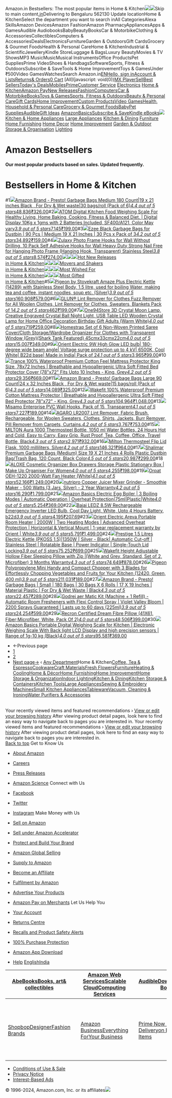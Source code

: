 Amazon.in Bestsellers: The most popular items in Home & Kitchen![](//fls-eu.amazon.in/1/batch/1/OP/A21TJRUUN4KGV:262-5507275-0113925:ME50YKK3D9SVJDZB3TVZ$uedata=s:%2Frd%2Fuedata%3Fstaticb%26id%3DME50YKK3D9SVJDZB3TVZ:0)![](https://m.media-amazon.com/images/G/31/gno/sprites/nav-sprite-global-1x-reorg-privacy._CB541718031_.png)Skip to main content[.in](/ref=nav_logo)Delivering to Bengaluru 562130  Update locationHome & KitchenSelect the department you want to search inAll CategoriesAlexa SkillsAmazon DevicesAmazon FashionAmazon PharmacyAppliancesApps & GamesAudible AudiobooksBabyBeautyBooksCar & MotorbikeClothing & AccessoriesCollectiblesComputers & AccessoriesDealsElectronicsFurnitureGarden & OutdoorsGift CardsGrocery & Gourmet FoodsHealth & Personal CareHome & KitchenIndustrial & ScientificJewelleryKindle StoreLuggage & BagsLuxury BeautyMovies & TV ShowsMP3 MusicMusicMusical InstrumentsOffice ProductsPet SuppliesPrime VideoShoes & HandbagsSoftwareSports, Fitness & OutdoorsSubscribe & SaveTools & Home ImprovementToys & GamesUnder ₹500Video GamesWatchesSearch Amazon.in[EN](/customer-preferences/edit?ie=UTF8&preferencesReturnUrl=%2F&ref_=topnav_lang)[Hello, sign inAccount & Lists](https://www.amazon.in/ap/signin?openid.pape.max_auth_age=0&openid.return_to=https%3A%2F%2Fwww.amazon.in%2Fgp%2Fbestsellers%2Fkitchen%2Fref%3Dzg_bs_nav_kitchen_0%2F%3Fie%3DUTF8%26ref_%3Dnav_ya_signin&openid.identity=http%3A%2F%2Fspecs.openid.net%2Fauth%2F2.0%2Fidentifier_select&openid.assoc_handle=inflex&openid.mode=checkid_setup&openid.claimed_id=http%3A%2F%2Fspecs.openid.net%2Fauth%2F2.0%2Fidentifier_select&openid.ns=http%3A%2F%2Fspecs.openid.net%2Fauth%2F2.0)[Returns& Orders](/gp/css/order-history?ref_=nav_orders_first)[0 Cart](/gp/cart/view.html?ref_=nav_cart) [All](javascript: void(0))[MX Player](/minitv?ref_=nav_avod_desktop_topnav)[Sell](/b/32702023031?node=32702023031&ld=AZINSOANavDesktop_T3&ref_=nav_cs_sell_T3)[Best Sellers](/gp/bestsellers/?ref_=nav_cs_bestsellers)[Today's Deals](/deals?ref_=nav_cs_gb)[Mobiles](/mobile-phones/b/?ie=UTF8&node=1389401031&ref_=nav_cs_mobiles)[Prime](/prime?ref_=nav_cs_primelink_nonmember)[Customer Service](/gp/help/customer/display.html?nodeId=200507590&ref_=nav_cs_help) [Electronics](/electronics/b/?ie=UTF8&node=976419031&ref_=nav_cs_electronics) [Home & Kitchen](/Home-Kitchen/b/?ie=UTF8&node=976442031&ref_=nav_cs_home)[Amazon Pay](/gp/sva/dashboard?ref_=nav_cs_apay)[New Releases](/gp/new-releases/?ref_=nav_cs_newreleases)[Fashion](/gp/browse.html?node=6648217031&ref_=nav_cs_fashion)[Computers](/computers-and-accessories/b/?ie=UTF8&node=976392031&ref_=nav_cs_pc)[Car & Motorbike](/Car-Motorbike-Store/b/?ie=UTF8&node=4772060031&ref_=nav_cs_automotive)[Books](/Books/b/?ie=UTF8&node=976389031&ref_=nav_cs_books)[Toys & Games](/Toys-Games/b/?ie=UTF8&node=1350380031&ref_=nav_cs_toys)[Sports, Fitness & Outdoors](/Sports/b/?ie=UTF8&node=1984443031&ref_=nav_cs_sports)[Beauty & Personal Care](/beauty/b/?ie=UTF8&node=1355016031&ref_=nav_cs_beauty)[Gift Cards](/gift-card-store/b/?ie=UTF8&node=3704982031&ref_=nav_cs_gc)[Home Improvement](/Home-Improvement/b/?ie=UTF8&node=4286640031&ref_=nav_cs_hi)[Custom Products](/Amazon-Custom/b/?ie=UTF8&node=32615889031&ref_=nav_cs_custom)[Video Games](/video-games/b/?ie=UTF8&node=976460031&ref_=nav_cs_video_games)[Health, Household & Personal Care](/health-and-personal-care/b/?ie=UTF8&node=1350384031&ref_=nav_cs_hpc)[Grocery & Gourmet Foods](/Gourmet-Specialty-Foods/b/?ie=UTF8&node=2454178031&ref_=nav_cs_grocery)[Baby](/Baby/b/?ie=UTF8&node=1571274031&ref_=nav_cs_baby)[Pet Supplies](/Pet-Supplies/b/?ie=UTF8&node=2454181031&ref_=nav_cs_pets)[Audible](/Audible-Books-and-Originals/b/?ie=UTF8&node=17941593031&ref_=nav_cs_audible)[Gift Ideas](/gcx/-/gfhz/?ref_=nav_cs_giftfinder) [AmazonBasics](/b/?node=6637738031&ref_=nav_cs_amazonbasics)[Subscribe & Save](/auto-deliveries/landing?ref_=nav_cs_sns)[Kindle eBooks](/Kindle-eBooks/b/?ie=UTF8&node=1634753031&ref_=nav_cs_kindle_books)[![](https://m.media-amazon.com/images/G/31/img16/furniture/megamenu/home_logo._CB485947101_.png)](/Home-Kitchen/b/?ie=UTF8&node=976442031&ref_=topnav_storetab_top_hk_mega) [Kitchen & Home Appliances](/b/?_encoding=UTF8&node=4951860031&ref_=sv_top_hk_mega_1)  [Large Appliances](/b/?_encoding=UTF8&node=1380263031&ref_=sv_top_hk_mega_2)  [Kitchen & Dining](/b/?_encoding=UTF8&node=5925789031&ref_=sv_top_hk_mega_3)  [Furniture](/b/?_encoding=UTF8&node=1380441031&ref_=sv_top_hk_mega_4)  [Home Furnishing](/b/?_encoding=UTF8&node=1380442031&ref_=sv_top_hk_mega_5)  [Home Decor](/b/?_encoding=UTF8&node=1380374031&ref_=sv_top_hk_mega_6)  [Home Improvement](/b/?_encoding=UTF8&node=4286640031&ref_=sv_top_hk_mega_7)  [Garden & Outdoor](/b/?_encoding=UTF8&node=2454175031&ref_=sv_top_hk_mega_8)  [Storage & Organisation](/b/?_encoding=UTF8&node=1380510031&ref_=sv_top_hk_mega_9)  [Lighting](/b/?_encoding=UTF8&node=1380485031&ref_=sv_top_hk_mega_10) 

Amazon Bestsellers
==================

#### Our most popular products based on sales. Updated frequently.

Bestsellers in Home & Kitchen
=============================

#1[![](https://images-eu.ssl-images-amazon.com/images/I/71IB+2LNNBL._AC_UL300_SR300,200_.jpg)](/Amazon-Brand-Presto-Oxo-Biodegradable-Garbage/dp/B0821PN8L4/ref=zg_bs_g_kitchen_d_sccl_1/262-5507275-0113925?psc=1)[Amazon Brand - Presto! Garbage Bags Medium 180 Count|19 x 21 inches Black , For Dry & Wet waste|30 bags/roll (Pack of 6)](/Amazon-Brand-Presto-Oxo-Biodegradable-Garbage/dp/B0821PN8L4/ref=zg_bs_g_kitchen_d_sccl_1/262-5507275-0113925?psc=1)[*4.4 out of 5 stars*48,836](/product-reviews/B0821PN8L4/ref=zg_bs_g_kitchen_d_sccl_1_cr/262-5507275-0113925)[₹326.00](/Amazon-Brand-Presto-Oxo-Biodegradable-Garbage/dp/B0821PN8L4/ref=zg_bs_g_kitchen_d_sccl_1/262-5507275-0113925?psc=1)#2[![](https://images-eu.ssl-images-amazon.com/images/I/51Jp1JZdU-L._AC_UL300_SR300,200_.jpg)](/Weighing-Balanced-Batteries-Included-A121/dp/B083C6XMKQ/ref=zg_bs_g_kitchen_d_sccl_2/262-5507275-0113925?psc=1)[ATOM Digital Kitchen Food Weighing Scale For Healthy Living, Home Baking, Cooking, Fitness & Balanced Diet. | Digital Display 10Kg x 1gms with 2 Batteries Included, SF400/A121, Color May vary](/Weighing-Balanced-Batteries-Included-A121/dp/B083C6XMKQ/ref=zg_bs_g_kitchen_d_sccl_2/262-5507275-0113925?psc=1)[*3.9 out of 5 stars*7,145](/product-reviews/B083C6XMKQ/ref=zg_bs_g_kitchen_d_sccl_2_cr/262-5507275-0113925)[₹199.00](/Weighing-Balanced-Batteries-Included-A121/dp/B083C6XMKQ/ref=zg_bs_g_kitchen_d_sccl_2/262-5507275-0113925?psc=1)#3[![](https://images-eu.ssl-images-amazon.com/images/I/71erHCKJ3WL._AC_UL300_SR300,200_.jpg)](/Ezee-Garbage-Bag-inches-Pieces/dp/B06VX8YR6Q/ref=zg_bs_g_kitchen_d_sccl_3/262-5507275-0113925?psc=1)[Ezee Black Garbage Bags for Dustbin | 90 Pcs | Medium 19 X 21 Inches | 30 Pcs x Pack of 3](/Ezee-Garbage-Bag-inches-Pieces/dp/B06VX8YR6Q/ref=zg_bs_g_kitchen_d_sccl_3/262-5507275-0113925?psc=1)[*4.2 out of 5 stars*34,892](/product-reviews/B06VX8YR6Q/ref=zg_bs_g_kitchen_d_sccl_3_cr/262-5507275-0113925)[₹159.00](/Ezee-Garbage-Bag-inches-Pieces/dp/B06VX8YR6Q/ref=zg_bs_g_kitchen_d_sccl_3/262-5507275-0113925?psc=1)#4[![](https://images-eu.ssl-images-amazon.com/images/I/61uaI9IfRUL._AC_UL300_SR300,200_.jpg)](/Zulaxy-Drilling-Adhesive-Transparent-Stainless/dp/B0CCM8L54V/ref=zg_bs_g_kitchen_d_sccl_4/262-5507275-0113925?psc=1)[Zulaxy Photo Frame Hooks for Wall Without Drilling, 10 Pack Self Adhesive Hooks for Wall Heavy Duty Strong Nail Free for Hanging Photo Frame (Hanging Hook, Transparent) Stainless Steel](/Zulaxy-Drilling-Adhesive-Transparent-Stainless/dp/B0CCM8L54V/ref=zg_bs_g_kitchen_d_sccl_4/262-5507275-0113925?psc=1)[*3.8 out of 5 stars*8,574](/product-reviews/B0CCM8L54V/ref=zg_bs_g_kitchen_d_sccl_4_cr/262-5507275-0113925)[₹274.00](/Zulaxy-Drilling-Adhesive-Transparent-Stainless/dp/B0CCM8L54V/ref=zg_bs_g_kitchen_d_sccl_4/262-5507275-0113925?psc=1)[![](https://m.media-amazon.com/images/I/51hZqq7Fl-L.jpg)![](https://m.media-amazon.com/images/I/51Hrf84bumL.jpg)![](https://m.media-amazon.com/images/I/51bND4PGX4L.jpg)Hot New Releases  
in Home & Kitchen](/gp/new-releases/kitchen/ref=zg_bs_tab_t_kitchen_bsnr)[![](https://m.media-amazon.com/images/I/41UmdYEIGbL.jpg)![](https://m.media-amazon.com/images/I/41G958bZ1tL.jpg)![](https://m.media-amazon.com/images/I/41bN49h3faL.jpg)Movers and Shakers  
in Home & Kitchen](/gp/movers-and-shakers/kitchen/ref=zg_bs_tab_t_kitchen_bsms)[![](https://m.media-amazon.com/images/I/41cVgYgAKpL.jpg)![](https://m.media-amazon.com/images/I/51G-VIdzL6L.jpg)![](https://m.media-amazon.com/images/I/41cDJCiO6TL.jpg)Most Wished For  
in Home & Kitchen](/gp/most-wished-for/kitchen/ref=zg_bs_tab_t_kitchen_mw)[![](https://m.media-amazon.com/images/I/41d22ZQi6kL.jpg)![](https://m.media-amazon.com/images/I/519CpJKJLyL.jpg)![](https://m.media-amazon.com/images/I/41DHzHSY+xL.jpg)Most Gifted  
in Home & Kitchen](/gp/most-gifted/kitchen/ref=zg_bs_tab_t_kitchen_mg)#5[![](https://images-eu.ssl-images-amazon.com/images/I/51DGcy8eBCL._AC_UL300_SR300,200_.jpg)](/Pigeon-Electric-Stainless-Shut-off-Feature/dp/B07WMS7TWB/ref=zg_bs_g_kitchen_d_sccl_5/262-5507275-0113925?psc=1)[Pigeon by Stovekraft Amaze Plus Electric Kettle (14289) with Stainless Steel Body, 1.5 litre, used for boiling Water, making tea and coffee, instant noodles, soup etc. (Silver)](/Pigeon-Electric-Stainless-Shut-off-Feature/dp/B07WMS7TWB/ref=zg_bs_g_kitchen_d_sccl_5/262-5507275-0113925?psc=1)[*3.9 out of 5 stars*160,908](/product-reviews/B07WMS7TWB/ref=zg_bs_g_kitchen_d_sccl_5_cr/262-5507275-0113925)[₹579.00](/Pigeon-Electric-Stainless-Shut-off-Feature/dp/B07WMS7TWB/ref=zg_bs_g_kitchen_d_sccl_5/262-5507275-0113925?psc=1)#6[![](https://images-eu.ssl-images-amazon.com/images/I/71zSHmUGFCL._AC_UL300_SR300,200_.jpg)](/Lint-Remover-Clothes-Sweaters-Blankets/dp/B0CWR8MHY3/ref=zg_bs_g_kitchen_d_sccl_6/262-5507275-0113925?psc=1)[GLUN® Lint Remover for Clothes Fuzz Remover for All Woolen Clothes, Lint Remover for Clothes, Sweaters, Blankets Pack of 1](/Lint-Remover-Clothes-Sweaters-Blankets/dp/B0CWR8MHY3/ref=zg_bs_g_kitchen_d_sccl_6/262-5507275-0113925?psc=1)[*4.2 out of 5 stars*462](/product-reviews/B0CWR8MHY3/ref=zg_bs_g_kitchen_d_sccl_6_cr/262-5507275-0113925)[₹199.00](/Lint-Remover-Clothes-Sweaters-Blankets/dp/B0CWR8MHY3/ref=zg_bs_g_kitchen_d_sccl_6/262-5507275-0113925?psc=1)#7[![](https://images-eu.ssl-images-amazon.com/images/I/61GfiZngyIL._AC_UL300_SR300,200_.jpg)](/One94Store-Crystal-Ball-LED-Decoration/dp/B0DN1R1XK3/ref=zg_bs_g_kitchen_d_sccl_7/262-5507275-0113925?psc=1)[One94Store 3D Crystal Moon Lamp, Creative Engraved Crystal Ball Night Light, USB Table LED Wooden Crystal Lamp for Home Office Decoration Birthday Gift Adults (Warm White)](/One94Store-Crystal-Ball-LED-Decoration/dp/B0DN1R1XK3/ref=zg_bs_g_kitchen_d_sccl_7/262-5507275-0113925?psc=1)[*4.0 out of 5 stars*719](/product-reviews/B0DN1R1XK3/ref=zg_bs_g_kitchen_d_sccl_7_cr/262-5507275-0113925)[₹259.00](/One94Store-Crystal-Ball-LED-Decoration/dp/B0DN1R1XK3/ref=zg_bs_g_kitchen_d_sccl_7/262-5507275-0113925?psc=1)#8[![](https://images-eu.ssl-images-amazon.com/images/I/71zjvUApaRL._AC_UL300_SR300,200_.jpg)](/Homestrap-Non-Woven-Organizer-Transparent-Featured/dp/B08LQRXXNB/ref=zg_bs_g_kitchen_d_sccl_8/262-5507275-0113925?psc=1)[Homestrap Set of 6 Non-Woven Printed Saree Cover/Cloth Storage/Wardrobe Organizer For Clothes with Transparent Window (Grey)(Shark Tank Featured) 45cmx33cmx22cm](/Homestrap-Non-Woven-Organizer-Transparent-Featured/dp/B08LQRXXNB/ref=zg_bs_g_kitchen_d_sccl_8/262-5507275-0113925?psc=1)[*4.0 out of 5 stars*15,007](/product-reviews/B08LQRXXNB/ref=zg_bs_g_kitchen_d_sccl_8_cr/262-5507275-0113925)[₹349.00](/Homestrap-Non-Woven-Organizer-Transparent-Featured/dp/B08LQRXXNB/ref=zg_bs_g_kitchen_d_sccl_8/262-5507275-0113925?psc=1)#9[![](https://images-eu.ssl-images-amazon.com/images/I/71jPHlyQpjL._AC_UL300_SR300,200_.jpg)](/Orient-Electric-LED-white-light/dp/B0CH5D4WTG/ref=zg_bs_g_kitchen_d_sccl_9/262-5507275-0113925?psc=1)[Orient Electric 9W High Glow LED bulb| 180-degree wide beam angle| Voltage surge protection up to 4 kV| 6500K, Cool White| B22d base| Made in India| Pack of 2](/Orient-Electric-LED-white-light/dp/B0CH5D4WTG/ref=zg_bs_g_kitchen_d_sccl_9/262-5507275-0113925?psc=1)[*4.1 out of 5 stars*3,965](/product-reviews/B0CH5D4WTG/ref=zg_bs_g_kitchen_d_sccl_9_cr/262-5507275-0113925)[₹99.00](/Orient-Electric-LED-white-light/dp/B0CH5D4WTG/ref=zg_bs_g_kitchen_d_sccl_9/262-5507275-0113925?psc=1)#10[![](https://images-eu.ssl-images-amazon.com/images/I/51o4CGytTBL._AC_UL300_SR300,200_.jpg)](/Trance-Home-Linen-Waterproof-Dustproof/dp/B01A57IV58/ref=zg_bs_g_kitchen_d_sccl_10/262-5507275-0113925?psc=1)[Trance 100% Waterproof Premium Cotton Feel Mattress Protector King Size, 78x72 Inches | Breathable and Hypoallergenic Ultra Soft Fitted Bed Protector Cover (78"x72" Fits Upto 10 Inches - King, Grey](/Trance-Home-Linen-Waterproof-Dustproof/dp/B01A57IV58/ref=zg_bs_g_kitchen_d_sccl_10/262-5507275-0113925?psc=1)[*4.2 out of 5 stars*29,356](/product-reviews/B01A57IV58/ref=zg_bs_g_kitchen_d_sccl_10_cr/262-5507275-0113925)[₹669.00](/Trance-Home-Linen-Waterproof-Dustproof/dp/B01A57IV58/ref=zg_bs_g_kitchen_d_sccl_10/262-5507275-0113925?psc=1)#11[![](https://images-eu.ssl-images-amazon.com/images/I/71TZMvymzgL._AC_UL300_SR300,200_.jpg)](/Amazon-Brand-Presto-Oxo-Biodegradable-Garbage/dp/B0821PYKVK/ref=zg_bs_g_kitchen_d_sccl_11/262-5507275-0113925?psc=1)[Amazon Brand - Presto! Garbage Bags Large 90 Count|24 x 32 Inches Black , For Dry & Wet waste|15 bags/roll (Pack of 6)](/Amazon-Brand-Presto-Oxo-Biodegradable-Garbage/dp/B0821PYKVK/ref=zg_bs_g_kitchen_d_sccl_11/262-5507275-0113925?psc=1)[*4.3 out of 5 stars*14,089](/product-reviews/B0821PYKVK/ref=zg_bs_g_kitchen_d_sccl_11_cr/262-5507275-0113925)[₹325.00](/Amazon-Brand-Presto-Oxo-Biodegradable-Garbage/dp/B0821PYKVK/ref=zg_bs_g_kitchen_d_sccl_11/262-5507275-0113925?psc=1)#12[![](https://images-eu.ssl-images-amazon.com/images/I/61sRf7oDELL._AC_UL300_SR300,200_.jpg)](/Wakefit-Waterproof-Protector-Breathable-Hypoallergenic/dp/B0C1S894S3/ref=zg_bs_g_kitchen_d_sccl_12/262-5507275-0113925?psc=1)[Wakefit 100% Waterproof Premium Cotton Mattress Protector | Breathable and Hypoallergenic Ultra Soft Fitted Bed Protector 78"x72" - King, Grey](/Wakefit-Waterproof-Protector-Breathable-Hypoallergenic/dp/B0C1S894S3/ref=zg_bs_g_kitchen_d_sccl_12/262-5507275-0113925?psc=1)[*4.3 out of 5 stars*104,964](/product-reviews/B0C1S894S3/ref=zg_bs_g_kitchen_d_sccl_12_cr/262-5507275-0113925)[₹1,048.00](/Wakefit-Waterproof-Protector-Breathable-Hypoallergenic/dp/B0C1S894S3/ref=zg_bs_g_kitchen_d_sccl_12/262-5507275-0113925?psc=1)#13[![](https://images-eu.ssl-images-amazon.com/images/I/61ihAmUosAL._AC_UL300_SR300,200_.jpg)](/Misamo-Enterprise-Bathroom-Hangings-Transparent/dp/B09SLQPK3T/ref=zg_bs_g_kitchen_d_sccl_13/262-5507275-0113925?psc=1)[Misamo Enterprise PVC Wall Hooks, Pack of 15, Transparent](/Misamo-Enterprise-Bathroom-Hangings-Transparent/dp/B09SLQPK3T/ref=zg_bs_g_kitchen_d_sccl_13/262-5507275-0113925?psc=1)[*4.1 out of 5 stars*7,227](/product-reviews/B09SLQPK3T/ref=zg_bs_g_kitchen_d_sccl_13_cr/262-5507275-0113925)[₹189.00](/Misamo-Enterprise-Bathroom-Hangings-Transparent/dp/B09SLQPK3T/ref=zg_bs_g_kitchen_d_sccl_13/262-5507275-0113925?psc=1)#14[![](https://images-eu.ssl-images-amazon.com/images/I/615oLHvTIlL._AC_UL300_SR300,200_.jpg)](/AGARO-Rechargeable-Sweaters-Blankets-Curtains/dp/B0BK1K598K/ref=zg_bs_g_kitchen_d_sccl_14/262-5507275-0113925?psc=1)[AGARO LR2007 Lint Remover, Fabric Brush, Rechargeable, for Woolen Sweaters, Clothes, Shirts, Jackets, Burr Remover, Pill Remover from Carpets, Curtains.](/AGARO-Rechargeable-Sweaters-Blankets-Curtains/dp/B0BK1K598K/ref=zg_bs_g_kitchen_d_sccl_14/262-5507275-0113925?psc=1)[*4.2 out of 5 stars*3,767](/product-reviews/B0BK1K598K/ref=zg_bs_g_kitchen_d_sccl_14_cr/262-5507275-0113925)[₹753.00](/AGARO-Rechargeable-Sweaters-Blankets-Curtains/dp/B0BK1K598K/ref=zg_bs_g_kitchen_d_sccl_14/262-5507275-0113925?psc=1)#15[![](https://images-eu.ssl-images-amazon.com/images/I/51-NKrTs99L._AC_UL300_SR300,200_.jpg)](/Milton-Thermosteel-Bottle-Kitchen-Trekking/dp/B0B4RX7ZXK/ref=zg_bs_g_kitchen_d_sccl_15/262-5507275-0113925?psc=1)[MILTON Aura 1000 Thermosteel Bottle, 1050 ml Water Bottles, 24 Hours Hot and Cold, Easy to Carry, Easy Grip, Rust Proof, Tea, Coffee, Office, Travel Bottle, Black](/Milton-Thermosteel-Bottle-Kitchen-Trekking/dp/B0B4RX7ZXK/ref=zg_bs_g_kitchen_d_sccl_15/262-5507275-0113925?psc=1)[*4.3 out of 5 stars*2,971](/product-reviews/B0B4RX7ZXK/ref=zg_bs_g_kitchen_d_sccl_15_cr/262-5507275-0113925)[₹932.00](/Milton-Thermosteel-Bottle-Kitchen-Trekking/dp/B0B4RX7ZXK/ref=zg_bs_g_kitchen_d_sccl_15/262-5507275-0113925?psc=1)#16[![](https://images-eu.ssl-images-amazon.com/images/I/81jAcDybJPL._AC_UL300_SR300,200_.jpg)](/Milton-Thermosteel-Flask-milliliters-Silver/dp/B00MIYM0VS/ref=zg_bs_g_kitchen_d_sccl_16/262-5507275-0113925?psc=1)[Milton Thermosteel Flip Lid Flask, 1000 milliliters, Silver](/Milton-Thermosteel-Flask-milliliters-Silver/dp/B00MIYM0VS/ref=zg_bs_g_kitchen_d_sccl_16/262-5507275-0113925?psc=1)[*4.2 out of 5 stars*146,321](/product-reviews/B00MIYM0VS/ref=zg_bs_g_kitchen_d_sccl_16_cr/262-5507275-0113925)[₹964.00](/Milton-Thermosteel-Flask-milliliters-Silver/dp/B00MIYM0VS/ref=zg_bs_g_kitchen_d_sccl_16/262-5507275-0113925?psc=1)#17[![](https://images-eu.ssl-images-amazon.com/images/I/71lXH8K7D9L._AC_UL300_SR300,200_.jpg)](/Shalimar-Premium-Garbage-Medium-Rolls/dp/B07KT9Q54M/ref=zg_bs_g_kitchen_d_sccl_17/262-5507275-0113925?psc=1)[Shalimar Premium Garbage Bags (Medium) Size 19 X 21 Inches 4 Rolls Plastic Dustbin Bag/Trash Bag, 120 Count, Black Color](/Shalimar-Premium-Garbage-Medium-Rolls/dp/B07KT9Q54M/ref=zg_bs_g_kitchen_d_sccl_17/262-5507275-0113925?psc=1)[*4.5 out of 5 stars*20,987](/product-reviews/B07KT9Q54M/ref=zg_bs_g_kitchen_d_sccl_17_cr/262-5507275-0113925)[₹299.00](/Shalimar-Premium-Garbage-Medium-Rolls/dp/B07KT9Q54M/ref=zg_bs_g_kitchen_d_sccl_17/262-5507275-0113925?psc=1)#18[![](https://images-eu.ssl-images-amazon.com/images/I/71a0mwTxooL._AC_UL300_SR300,200_.jpg)](/ALOXE-Cosmetic-Organizer-Stationary-Organiser/dp/B0BLK9X25W/ref=zg_bs_g_kitchen_d_sccl_18/262-5507275-0113925?psc=1)[ALOXE Cosmetic Organizer Box Drawers Storage Plastic Stationary Box | Make Up Organiser For Women](/ALOXE-Cosmetic-Organizer-Stationary-Organiser/dp/B0BLK9X25W/ref=zg_bs_g_kitchen_d_sccl_18/262-5507275-0113925?psc=1)[*4.0 out of 5 stars*4,255](/product-reviews/B0BLK9X25W/ref=zg_bs_g_kitchen_d_sccl_18_cr/262-5507275-0113925)[₹198.00](/ALOXE-Cosmetic-Organizer-Stationary-Organiser/dp/B0BLK9X25W/ref=zg_bs_g_kitchen_d_sccl_18/262-5507275-0113925?psc=1)#19[![](https://images-eu.ssl-images-amazon.com/images/I/81Pm1MEvURL._AC_UL300_SR300,200_.jpg)](/Orpat-OEH-1220-2000-Watt-Heater-White/dp/B00B7GHQQW/ref=zg_bs_g_kitchen_d_sccl_19/262-5507275-0113925?psc=1)[Orpat OEH-1220 2000-Watt Fan Heater (White)](/Orpat-OEH-1220-2000-Watt-Heater-White/dp/B00B7GHQQW/ref=zg_bs_g_kitchen_d_sccl_19/262-5507275-0113925?psc=1)[*4.1 out of 5 stars*52,166](/product-reviews/B00B7GHQQW/ref=zg_bs_g_kitchen_d_sccl_19_cr/262-5507275-0113925)[₹1,249.00](/Orpat-OEH-1220-2000-Watt-Heater-White/dp/B00B7GHQQW/ref=zg_bs_g_kitchen_d_sccl_19/262-5507275-0113925?psc=1)#20[![](https://images-eu.ssl-images-amazon.com/images/I/7152-mn8mKL._AC_UL300_SR300,200_.jpg)](/NutriPro-Juicer-Mixer-Grinder-Smoothie/dp/B09J2SCVQT/ref=zg_bs_g_kitchen_d_sccl_20/262-5507275-0113925?psc=1)[nutripro Copper Juicer Mixer Grinder - Smoothie Maker - 500 Watts (3 Jars, Silver) - 2 Year Warranty](/NutriPro-Juicer-Mixer-Grinder-Smoothie/dp/B09J2SCVQT/ref=zg_bs_g_kitchen_d_sccl_20/262-5507275-0113925?psc=1)[*4.2 out of 5 stars*16,290](/product-reviews/B09J2SCVQT/ref=zg_bs_g_kitchen_d_sccl_20_cr/262-5507275-0113925)[₹1,799.00](/NutriPro-Juicer-Mixer-Grinder-Smoothie/dp/B09J2SCVQT/ref=zg_bs_g_kitchen_d_sccl_20/262-5507275-0113925?psc=1)#21[![](https://images-eu.ssl-images-amazon.com/images/I/71tIWqrBr6L._AC_UL300_SR300,200_.jpg)](/Electric-Automatic-Operation-Overheat-Protection/dp/B0BT1M24FN/ref=zg_bs_g_kitchen_d_sccl_21/262-5507275-0113925?psc=1)[Amazon Basics Electric Egg Boiler | 3 Boiling Modes | Automatic Operation | Overheat Protection|75ml|Plastic|White](/Electric-Automatic-Operation-Overheat-Protection/dp/B0BT1M24FN/ref=zg_bs_g_kitchen_d_sccl_21/262-5507275-0113925?psc=1)[*4.0 out of 5 stars*5,254](/product-reviews/B0BT1M24FN/ref=zg_bs_g_kitchen_d_sccl_21_cr/262-5507275-0113925)[₹369.00](/Electric-Automatic-Operation-Overheat-Protection/dp/B0BT1M24FN/ref=zg_bs_g_kitchen_d_sccl_21/262-5507275-0113925?psc=1)#22[![](https://images-eu.ssl-images-amazon.com/images/I/61orFwKGg3L._AC_UL300_SR300,200_.jpg)](/Bajaj-Rechargeable-Emergency-Inverter-Battery/dp/B0C9JHQPGY/ref=zg_bs_g_kitchen_d_sccl_22/262-5507275-0113925?psc=1)[Bajaj LEDZ 8.5W Rechargeable Emergency Inverter LED Bulb, Cool Day Light, White, Upto 4 Hours Battery, b22d](/Bajaj-Rechargeable-Emergency-Inverter-Battery/dp/B0C9JHQPGY/ref=zg_bs_g_kitchen_d_sccl_22/262-5507275-0113925?psc=1)[*3.9 out of 5 stars*4,195](/product-reviews/B0C9JHQPGY/ref=zg_bs_g_kitchen_d_sccl_22_cr/262-5507275-0113925)[₹207.69](/Bajaj-Rechargeable-Emergency-Inverter-Battery/dp/B0C9JHQPGY/ref=zg_bs_g_kitchen_d_sccl_22/262-5507275-0113925?psc=1)#23[![](https://images-eu.ssl-images-amazon.com/images/I/71QfC+NELFL._AC_UL300_SR300,200_.jpg)](/Orient-Electric-Areva-Adjustable-Thermostat/dp/B083973WX4/ref=zg_bs_g_kitchen_d_sccl_23/262-5507275-0113925?psc=1)[Orient Electric Areva Portable Room Heater | 2000W | Two Heating Modes | Advanced Overheat Protection | Horizontal & Vertical Mount | 1-year replacement warranty by Orient | White](/Orient-Electric-Areva-Adjustable-Thermostat/dp/B083973WX4/ref=zg_bs_g_kitchen_d_sccl_23/262-5507275-0113925?psc=1)[*3.9 out of 5 stars*5,791](/product-reviews/B083973WX4/ref=zg_bs_g_kitchen_d_sccl_23_cr/262-5507275-0113925)[₹1,499.00](/Orient-Electric-Areva-Adjustable-Thermostat/dp/B083973WX4/ref=zg_bs_g_kitchen_d_sccl_23/262-5507275-0113925?psc=1)#24[![](https://images-eu.ssl-images-amazon.com/images/I/51Q11RNy8dL._AC_UL300_SR300,200_.jpg)](/Prestige-Electric-Kettle-PKOSS-1500watts/dp/B01MQZ7J8K/ref=zg_bs_g_kitchen_d_sccl_24/262-5507275-0113925?psc=1)[Prestige 1.5 Litres Electric Kettle (PKOSS 1.5)|1350W | Silver - Black| Automatic Cut-off | Stainless Steel | Rotatable Base | Power Indicator | Single-Touch Lid Locking](/Prestige-Electric-Kettle-PKOSS-1500watts/dp/B01MQZ7J8K/ref=zg_bs_g_kitchen_d_sccl_24/262-5507275-0113925?psc=1)[*3.9 out of 5 stars*75,252](/product-reviews/B01MQZ7J8K/ref=zg_bs_g_kitchen_d_sccl_24_cr/262-5507275-0113925)[₹699.00](/Prestige-Electric-Kettle-PKOSS-1500watts/dp/B01MQZ7J8K/ref=zg_bs_g_kitchen_d_sccl_24/262-5507275-0113925?psc=1)#25[![](https://images-eu.ssl-images-amazon.com/images/I/51oityumVSL._AC_UL300_SR300,200_.jpg)](/Wakefit-Sleeping-Pillow-Set-27/dp/B07L6GZYDV/ref=zg_bs_g_kitchen_d_sccl_25/262-5507275-0113925?psc=1)[Wakefit Height Adjustable Hollow Fiber Sleeping Pillow with Zip |(White and Grey, Standard, Set of 2, Microfiber) 3 Months Warranty](/Wakefit-Sleeping-Pillow-Set-27/dp/B07L6GZYDV/ref=zg_bs_g_kitchen_d_sccl_25/262-5507275-0113925?psc=1)[*4.3 out of 5 stars*74,649](/product-reviews/B07L6GZYDV/ref=zg_bs_g_kitchen_d_sccl_25_cr/262-5507275-0113925)[₹878.00](/Wakefit-Sleeping-Pillow-Set-27/dp/B07L6GZYDV/ref=zg_bs_g_kitchen_d_sccl_25/262-5507275-0113925?psc=1)#26[![](https://images-eu.ssl-images-amazon.com/images/I/51RXzjrUmkL._AC_UL300_SR300,200_.jpg)](/Pigeon-Stovekraft-Plastic-Chopper-Blades/dp/B01LWYDEQ7/ref=zg_bs_g_kitchen_d_sccl_26/262-5507275-0113925?psc=1)[Pigeon Polypropylene Mini Handy and Compact Chopper with 3 Blades for Effortlessly Chopping Vegetables and Fruits for Your Kitchen (12420, Green, 400 ml)](/Pigeon-Stovekraft-Plastic-Chopper-Blades/dp/B01LWYDEQ7/ref=zg_bs_g_kitchen_d_sccl_26/262-5507275-0113925?psc=1)[*3.9 out of 5 stars*211,031](/product-reviews/B01LWYDEQ7/ref=zg_bs_g_kitchen_d_sccl_26_cr/262-5507275-0113925)[₹189.00](/Pigeon-Stovekraft-Plastic-Chopper-Blades/dp/B01LWYDEQ7/ref=zg_bs_g_kitchen_d_sccl_26/262-5507275-0113925?psc=1)#27[![](https://images-eu.ssl-images-amazon.com/images/I/71gaRL8WJbL._AC_UL300_SR300,200_.jpg)](/Amazon-Brand-Presto-Oxo-Biodegradable-Garbage/dp/B0821PKWBW/ref=zg_bs_g_kitchen_d_sccl_27/262-5507275-0113925?psc=1)[Amazon Brand - Presto! Garbage Bags | Small | 180 Bags | 30 Bags X 6 Rolls | 17 X 19 Inches | Material Plastic | For Dry & Wet Waste | Black](/Amazon-Brand-Presto-Oxo-Biodegradable-Garbage/dp/B0821PKWBW/ref=zg_bs_g_kitchen_d_sccl_27/262-5507275-0113925?psc=1)[*4.3 out of 5 stars*22,457](/product-reviews/B0821PKWBW/ref=zg_bs_g_kitchen_d_sccl_27_cr/262-5507275-0113925)[₹289.00](/Amazon-Brand-Presto-Oxo-Biodegradable-Garbage/dp/B0821PKWBW/ref=zg_bs_g_kitchen_d_sccl_27/262-5507275-0113925?psc=1)#28[![](https://images-eu.ssl-images-amazon.com/images/I/719vFw17GOL._AC_UL300_SR300,200_.jpg)](/Godrej-Matic-Spray-Violet-Valley/dp/B07FPKJ7MP/ref=zg_bs_g_kitchen_d_sccl_28/262-5507275-0113925?psc=1)[Godrej aer Matic Kit (Machine + 1 Refill) - Automatic Room Fresheners with Flexi Control Spray | Violet Valley Bloom | 2200 Sprays Guaranteed | Lasts up to 60 days (225ml)](/Godrej-Matic-Spray-Violet-Valley/dp/B07FPKJ7MP/ref=zg_bs_g_kitchen_d_sccl_28/262-5507275-0113925?psc=1)[*3.9 out of 5 stars*24,254](/product-reviews/B07FPKJ7MP/ref=zg_bs_g_kitchen_d_sccl_28_cr/262-5507275-0113925)[₹599.00](/Godrej-Matic-Spray-Violet-Valley/dp/B07FPKJ7MP/ref=zg_bs_g_kitchen_d_sccl_28/262-5507275-0113925?psc=1)#29[![](https://images-eu.ssl-images-amazon.com/images/I/61s5qoyJSWL._AC_UL300_SR300,200_.jpg)](/Recron-Fiber-Dream-Pillow-White/dp/B016D7UJMW/ref=zg_bs_g_kitchen_d_sccl_29/262-5507275-0113925?psc=1)[Recron Certified Dream Fibre Pillow (41X61, Fiber;Microfiber, White, Pack Of 2)](/Recron-Fiber-Dream-Pillow-White/dp/B016D7UJMW/ref=zg_bs_g_kitchen_d_sccl_29/262-5507275-0113925?psc=1)[*4.0 out of 5 stars*48,506](/product-reviews/B016D7UJMW/ref=zg_bs_g_kitchen_d_sccl_29_cr/262-5507275-0113925)[₹399.00](/Recron-Fiber-Dream-Pillow-White/dp/B016D7UJMW/ref=zg_bs_g_kitchen_d_sccl_29/262-5507275-0113925?psc=1)#30[![](https://images-eu.ssl-images-amazon.com/images/I/71AHZUc7CFL._AC_UL300_SR300,200_.jpg)](/Portable-Digital-Weighing-Electronic-precision/dp/B0CQ8JVK2D/ref=zg_bs_g_kitchen_d_sccl_30/262-5507275-0113925?psc=1)[Amazon Basics Portable Digital Weighing Scale for Kitchen | Electronic Weighing Scale With Back light LCD Display and high precision sensors | Range of 1g-10 kg (Black)](/Portable-Digital-Weighing-Electronic-precision/dp/B0CQ8JVK2D/ref=zg_bs_g_kitchen_d_sccl_30/262-5507275-0113925?psc=1)[*4.0 out of 5 stars*95,581](/product-reviews/B0CQ8JVK2D/ref=zg_bs_g_kitchen_d_sccl_30_cr/262-5507275-0113925)[₹369.00](/Portable-Digital-Weighing-Electronic-precision/dp/B0CQ8JVK2D/ref=zg_bs_g_kitchen_d_sccl_30/262-5507275-0113925?psc=1)

* ←Previous page
* [1](/gp/bestsellers/kitchen/ref=zg_bs_pg_1_kitchen?ie=UTF8&pg=1)
* [2](/gp/bestsellers/kitchen/ref=zg_bs_pg_2_kitchen?ie=UTF8&pg=2)
* [Next page→](/gp/bestsellers/kitchen/ref=zg_bs_pg_2_kitchen?ie=UTF8&pg=2)
‹ [Any Department](/gp/bestsellers/ref=zg_bs_unv_kitchen_0_1)Home & Kitchen[Coffee, Tea & Espresso](/gp/bestsellers/kitchen/1379960031/ref=zg_bs_nav_kitchen_1)[Cookware](/gp/bestsellers/kitchen/1380015031/ref=zg_bs_nav_kitchen_1)[Craft Materials](/gp/bestsellers/kitchen/10743065031/ref=zg_bs_nav_kitchen_1)[Fresh Flowers](/gp/bestsellers/kitchen/4297304031/ref=zg_bs_nav_kitchen_1)[Furniture](/gp/bestsellers/kitchen/1380441031/ref=zg_bs_nav_kitchen_1)[Heating & Cooling](/gp/bestsellers/kitchen/2083423031/ref=zg_bs_nav_kitchen_1)[Home & Décor](/gp/bestsellers/kitchen/1380374031/ref=zg_bs_nav_kitchen_1)[Home Furnishing](/gp/bestsellers/kitchen/1380442031/ref=zg_bs_nav_kitchen_1)[Home Improvement](/gp/bestsellers/kitchen/4286640031/ref=zg_bs_nav_kitchen_1)[Home Storage & Organization](/gp/bestsellers/kitchen/1380510031/ref=zg_bs_nav_kitchen_1)[Indoor Lighting](/gp/bestsellers/kitchen/1380485031/ref=zg_bs_nav_kitchen_1)[Kitchen & Dining](/gp/bestsellers/kitchen/5925789031/ref=zg_bs_nav_kitchen_1)[Kitchen Storage & Containers](/gp/bestsellers/kitchen/1379989031/ref=zg_bs_nav_kitchen_1)[Kitchen Tools](/gp/bestsellers/kitchen/1380181031/ref=zg_bs_nav_kitchen_1)[Large Appliances](/gp/bestsellers/kitchen/1380263031/ref=zg_bs_nav_kitchen_1)[Sewing & Embroidery Machines](/gp/bestsellers/kitchen/2083428031/ref=zg_bs_nav_kitchen_1)[Small Kitchen Appliances](/gp/bestsellers/kitchen/1380045031/ref=zg_bs_nav_kitchen_1)[Tableware](/gp/bestsellers/kitchen/1380098031/ref=zg_bs_nav_kitchen_1)[Vacuum, Cleaning & Ironing](/gp/bestsellers/kitchen/1380565031/ref=zg_bs_nav_kitchen_1)[Water Purifiers & Accessories](/gp/bestsellers/kitchen/1380259031/ref=zg_bs_nav_kitchen_1)  

|  |
| --- |

 Your recently viewed items and featured recommendations  ›  [View or edit your browsing history](/gp/history)  After viewing product detail pages, look here to find an easy way to navigate back to pages you are interested in.  Your recently viewed items and featured recommendations  ›  [View or edit your browsing history](/gp/history)  After viewing product detail pages, look here to find an easy way to navigate back to pages you are interested in.   
 [Back to top](javascript:void(0)) Get to Know Us

* [About Amazon](https://www.aboutamazon.in/?utm_source=gateway&utm_medium=footer)
* [Careers](https://amazon.jobs)
* [Press Releases](https://press.aboutamazon.in/?utm_source=gateway&utm_medium=footer)
* [Amazon Science](https://www.amazon.science)
Connect with Us

* [Facebook](https://www.amazon.in/gp/redirect.html/ref=footer_fb?location=http://www.facebook.com/AmazonIN&token=2075D5EAC7BB214089728E2183FD391706D41E94&6)
* [Twitter](https://www.amazon.in/gp/redirect.html/ref=footer_twitter?location=http://twitter.com/AmazonIN&token=A309DFBFCB1E37A808FF531934855DC817F130B6&6)
* [Instagram](https://www.amazon.in/gp/redirect.html?location=https://www.instagram.com/amazondotin&token=264882C912E9D005CB1D9B61F12E125D5DF9BFC7&source=standards)
Make Money with Us

* [Sell on Amazon](/b/?node=2838698031&ld=AZINSOANavDesktopFooter_C&ref_=nav_footer_sell_C)
* [Sell under Amazon Accelerator](https://accelerator.amazon.in/?ref_=map_1_b2b_GW_FT)
* [Protect and Build Your Brand](https://brandservices.amazon.in/?ref=AOINABRLGNRFOOT&ld=AOINABRLGNRFOOT)
* [Amazon Global Selling](https://sell.amazon.in/grow-your-business/amazon-global-selling.html?ld=AZIN_Footer_V1&ref=AZIN_Footer_V1)
* [Supply to Amazon](https://supply.amazon.com/?ref_=footer_sta&lang=en-IN)
* [Become an Affiliate](https://affiliate-program.amazon.in/?utm_campaign=assocshowcase&utm_medium=footer&utm_source=GW&ref_=footer_assoc)
* [Fulfilment by Amazon](https://services.amazon.in/services/fulfilment-by-amazon/benefits.html/ref=az_footer_fba?ld=AWRGINFBAfooter)
* [Advertise Your Products](https://advertising.amazon.in/?ref=Amz.in)
* [Amazon Pay on Merchants](https://www.amazonpay.in/merchant)
Let Us Help You

* [Your Account](/gp/css/homepage.html?ref_=footer_ya)
* [Returns Centre](/gp/css/returns/homepage.html?ref_=footer_hy_f_4)
* [Recalls and Product Safety Alerts](https://www.amazon.in/your-product-safety-alerts?ref_=footer_bsx_ypsa)
* [100% Purchase Protection](/gp/help/customer/display.html?nodeId=201083470&ref_=footer_swc)
* [Amazon App Download](/gp/browse.html?node=6967393031&ref_=footer_mobapp)
* [Help](/gp/help/customer/display.html?nodeId=200507590&ref_=footer_gw_m_b_he)
[English](/customer-preferences/edit?ie=UTF8&preferencesReturnUrl=%2F&ref_=footer_lang)[India](/customer-preferences/country?ie=UTF8&preferencesReturnUrl=%2F&ref_=footer_icp_cp)

| [AbeBooksBooks, art& collectibles](https://www.abebooks.com/) |  | [Amazon Web ServicesScalable CloudComputing Services](https://aws.amazon.com/what-is-cloud-computing/?sc_channel=EL&sc_campaign=IN_amazonfooter) |  | [AudibleDownloadAudio Books](https://www.audible.in/) |  | [IMDbMovies, TV& Celebrities](https://www.imdb.com/) |
| --- | --- | --- | --- | --- | --- | --- |
|  |
| [ShopbopDesignerFashion Brands](https://www.shopbop.com/) |  | [Amazon BusinessEverything ForYour Business](/business?ref=footer_aingw) |  | [Prime Now 2-Hour Deliveryon Everyday Items](/now?ref=footer_amznow) |  | [Amazon Prime Music100 million songs, ad-freeOver 15 million podcast episodes](/music/prime?ref=footer_apm) |

* [Conditions of Use & Sale](/gp/help/customer/display.html?nodeId=200545940&ref_=footer_cou)
* [Privacy Notice](/gp/help/customer/display.html?nodeId=200534380&ref_=footer_privacy)
* [Interest-Based Ads](/gp/help/customer/display.html?nodeId=202075050&ref_=footer_iba)

© 1996-2024, Amazon.com, Inc. or its affiliates![](//fls-eu.amazon.in/1/batch/1/OP/A21TJRUUN4KGV:262-5507275-0113925:ME50YKK3D9SVJDZB3TVZ$uedata=s:%2Frd%2Fuedata%3Fnoscript%26id%3DME50YKK3D9SVJDZB3TVZ:0)